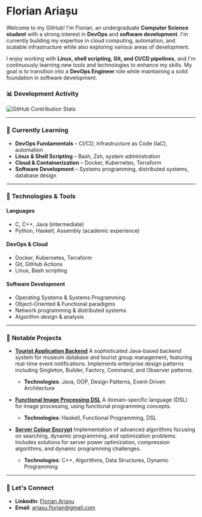 # Florian Ariașu

Welcome to my GitHub! I'm Florian, an undergraduate **Computer Science student** with a strong interest in **DevOps** and **software development**. I'm currently building my expertise in cloud computing, automation, and scalable infrastructure while also exploring various areas of development.

I enjoy working with **Linux, shell scripting, Git, and CI/CD pipelines**, and I'm continuously learning new tools and technologies to enhance my skills. My goal is to transition into a **DevOps Engineer** role while maintaining a solid foundation in software development.

### 📊 **Development Activity**
![GitHub Contribution Stats](https://github-readme-stats.vercel.app/api?username=florian-ariasu&show_icons=true&hide_title=true&count_private=true&hide_border=true&theme=transparent&hide_rank=true)

---

### 🌱 **Currently Learning**
- **DevOps Fundamentals** – CI/CD, Infrastructure as Code (IaC), automation
- **Linux & Shell Scripting** – Bash, Zsh, system administration
- **Cloud & Containerization** – Docker, Kubernetes, Terraform
- **Software Development** – Systems programming, distributed systems, database design

---

### 🚀 **Technologies & Tools**
#### **Languages**
- C, C++, Java (intermediate)
- Python, Haskell, Assembly (academic experience)

#### **DevOps & Cloud**
- Docker, Kubernetes, Terraform
- Git, GitHub Actions
- Linux, Bash scripting

#### **Software Development**
- Operating Systems & Systems Programming
- Object-Oriented & Functional paradigms
- Network programming & distributed systems
- Algorithm design & analysis

---

### 📌 **Notable Projects**
- **[Tourist Application Backend](https://github.com/florian-ariasu/tourist-application-backend)**
  A sophisticated Java-based backend system for museum database and tourist group management, featuring real-time event notifications. Implements enterprise design patterns including Singleton, Builder, Factory, Command, and Observer patterns.
  - **Technologies**: Java, OOP, Design Patterns, Event-Driven Architecture

- **[Functional Image Processing DSL](https://github.com/florian-ariasu/functional-image-processing-dsl)**
  A domain-specific language (DSL) for image processing, using functional programming concepts.
  - **Technologies**: Haskell, Functional Programming, DSL

- **[Server Colour Encrypt](https://github.com/florian-ariasu/server-colour-encrypt)**
  Implementation of advanced algorithms focusing on searching, dynamic programming, and optimization problems. Includes solutions for server power optimization, compression algorithms, and dynamic programming challenges.
  - **Technologies**: C++, Algorithms, Data Structures, Dynamic Programming

---

### 💬 **Let's Connect**
- **LinkedIn**: [Florian Ariașu](https://linkedin.com/in/florianariasu)
- **Email**: ariasu.florian@gmail.com
